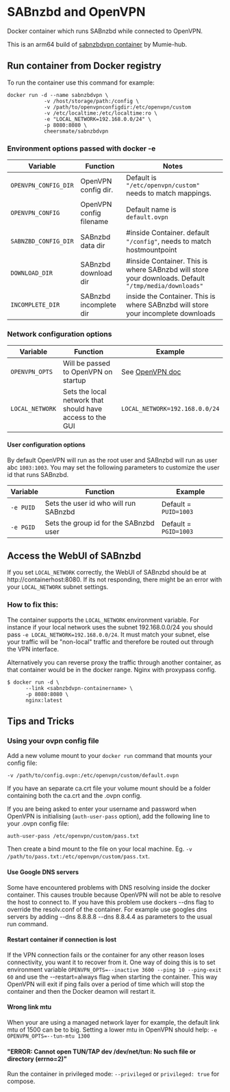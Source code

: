 # SABnzbd and OpenVPN

Docker container which runs SABnzbd while connected to OpenVPN.

This is an arm64 build of [sabnzbdvpn container](https://github.com/Mumie-hub/docker-services) by Mumie-hub.

## Run container from Docker registry
To run the container use this command for example:

```
docker run -d --name sabnzbdvpn \
            -v /host/storage/path:/config \
            -v /path/to/openvpnconfigdir:/etc/openvpn/custom
            -v /etc/localtime:/etc/localtime:ro \
            -e "LOCAL_NETWORK=192.168.0.0/24" \
            -p 8080:8080 \
            cheersmate/sabnzbdvpn
```



### Environment options passed with docker -e
| Variable | Function | Notes |
|----------|----------|----------|
|`OPENVPN_CONFIG_DIR` |OpenVPN config dir. | Default is `"/etc/openvpn/custom"` needs to match mappings. |
|`OPENVPN_CONFIG`|OpenVPN config filename | Default name is `default.ovpn`|
|`SABNZBD_CONFIG_DIR`|SABnzbd data dir |#inside Container. default `"/config"`, needs to match hostmountpoint|
|`DOWNLOAD_DIR`|SABnzbd download dir|#inside Container. This is where SABnzbd will store your downloads. Default `"/tmp/media/downloads"`|
|`INCOMPLETE_DIR`|SABnzbd incomplete dir|inside the Container. This is where SABnzbd will store your incomplete downloads|


### Network configuration options
| Variable | Function | Example |
|----------|----------|---------|
|`OPENVPN_OPTS` | Will be passed to OpenVPN on startup | See [OpenVPN doc](https://openvpn.net/index.php/open-source/documentation/manuals/65-openvpn-20x-manpage.html) |
|`LOCAL_NETWORK` | Sets the local network that should have access to the GUI | `LOCAL_NETWORK=192.168.0.0/24`|


#### User configuration options

By default OpenVPN will run as the root user and SABnzbd will run as user abc `1003:1003`. You may set the following parameters to customize the user id that runs SABnzbd.

| Variable | Function | Example |
|----------|----------|-------|
|`-e PUID` | Sets the user id who will run SABnzbd | Default = `PUID=1003`|
|`-e PGID` | Sets the group id for the SABnzbd user | Default = `PGID=1003` |


## Access the WebUI of SABnzbd

If you set `LOCAL_NETWORK` correctly, the WebUI of SABnzbd should be at http://containerhost:8080. If its not responding, there might be an error with your 
`LOCAL_NETWORK` subnet settings.

### How to fix this:
The container supports the `LOCAL_NETWORK` environment variable. For instance if your local network uses the subnet 192.168.0.0/24 you should pass `-e LOCAL_NETWORK=192.168.0.0/24`. It must match your subnet, else your traffic will be "non-local" traffic and therefore be routed out through the VPN interface.

Alternatively you can reverse proxy the traffic through another container, as that container would be in the docker range. 
Nginx with proxypass config.

```
$ docker run -d \
      --link <sabnzbdvpn-containername> \
      -p 8080:8080 \
      nginx:latest
```


## Tips and Tricks

### Using your ovpn config file

Add a new volume mount to your `docker run` command that mounts your config file:

    -v /path/to/config.ovpn:/etc/openvpn/custom/default.ovpn

If you have an separate ca.crt file your volume mount should be a folder containing both the ca.crt and the .ovpn config.

If you are being asked to enter your username and password when OpenVPN is initialising (`auth-user-pass` option), add the following line to your .ovpn config file:
```
auth-user-pass /etc/openvpn/custom/pass.txt
```
Then create a bind mount to the file on your local machine. Eg. `-v /path/to/pass.txt:/etc/openvpn/custom/pass.txt`.

#### Use Google DNS servers
Some have encountered problems with DNS resolving inside the docker container.
This causes trouble because OpenVPN will not be able to resolve the host to connect to.
If you have this problem use dockers --dns flag to override the resolv.conf of the container.
For example use googles dns servers by adding --dns 8.8.8.8 --dns 8.8.4.4 as parameters to the usual run command.

#### Restart container if connection is lost
If the VPN connection fails or the container for any other reason loses connectivity, you want it to recover from it. One way of doing this is to set environment variable `OPENVPN_OPTS=--inactive 3600 --ping 10 --ping-exit 60` and use the --restart=always flag when starting the container. This way OpenVPN will exit if ping fails over a period of time which will stop the container and then the Docker deamon will restart it.

#### Wrong link mtu

When your are using a managed network layer for example, the default link mtu of 1500 can be to big. Setting a lower mtu in OpenVPN should help:
`-e OPENVPN_OPTS=--tun-mtu 1300`


#### "ERROR: Cannot open TUN/TAP dev /dev/net/tun: No such file or directory (errno=2)"

Run the container in privileged mode: `--privileged` or `privileged: true` for compose.